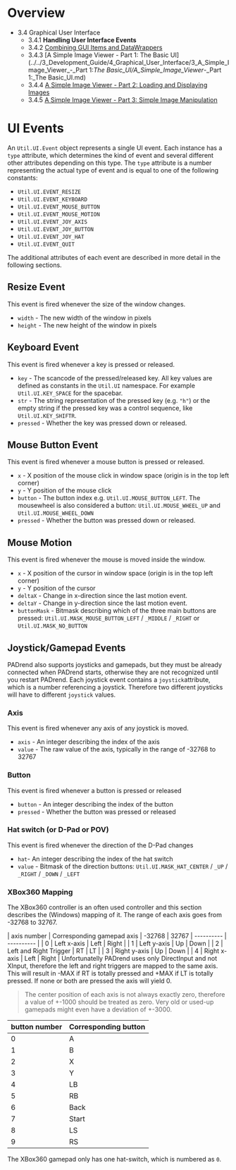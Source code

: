 <!------------------------------------------------------------------------------------------------
This work is licensed under the Creative Commons Attribution-ShareAlike 4.0 International License.
 To view a copy of this license, visit http://creativecommons.org/licenses/by-sa/4.0/.
 Author: Henrik Heine (hheine@mail.uni-paderborn.de)
 PADrend Version 1.0.0
------------------------------------------------------------------------------------------------->
<!---BEGINN_INDEXSECTION--->
<!---Automaticly generated section. Do not edit!!!--->
# Overview
* 3.4 Graphical User Interface
    * 3.4.1 **Handling User Interface Events**
    * 3.4.2 [Combining GUI Items and DataWrappers](../../3_Development_Guide/4_Graphical_User_Interface/2_Combining_GUI_Items_and_DataWrappers/Combining_GUI_Items_and_DataWrappers.md)
    * 3.4.3 [A Simple Image Viewer - Part 1: The Basic UI](../../3_Development_Guide/4_Graphical_User_Interface/3_A_Simple_Image_Viewer_-_Part 1:_The Basic_UI/A_Simple_Image_Viewer_-_Part 1:_The Basic_UI.md)
    * 3.4.4 [A Simple Image Viewer - Part 2: Loading and Displaying Images](../../3_Development_Guide/4_Graphical_User_Interface/4_A_Simple_Image_Viewer_-_Part_2:_Loading_and_Displaying_Images/A_Simple_Image_Viewer_-_Part_2:_Loading_and_Displaying_Images.md)
    * 3.4.5 [A Simple Image Viewer - Part 3: Simple Image Manipulation](../../3_Development_Guide/4_Graphical_User_Interface/5_A_Simple_Image_Viewer_-_Part_3:_Simple_Image_Manipulation/A_Simple_Image_Viewer_-_Part_3:_Simple_Image_Manipulation.md)
<!---END_INDEXSECTION--->

# UI Events
An `Util.UI.Event` object represents a single UI event. Each instance has a `type` attribute, which determines the kind of event and several different other attributes depending on this type.
The `type` attribute is a number representing the actual type of event and is equal to one of the following constants:
* `Util.UI.EVENT_RESIZE`
* `Util.UI.EVENT_KEYBOARD`
* `Util.UI.EVENT_MOUSE_BUTTON`
* `Util.UI.EVENT_MOUSE_MOTION`
* `Util.UI.EVENT_JOY_AXIS`
* `Util.UI.EVENT_JOY_BUTTON`
* `Util.UI.EVENT_JOY_HAT`
* `Util.UI.EVENT_QUIT`

The additional attributes of each event are described in more detail in the following sections.

## Resize Event
This event is fired whenever the size of the window changes.
* `width` - The new width of the window in pixels
* `height` - The new height of the window in pixels

## Keyboard Event
This event is fired whenever a key is pressed or released.
* `key` - The scancode of the pressed/released key. All key values are defined as constants in the `Util.UI` namespace. For example `Util.UI.KEY_SPACE` for the spacebar.
* `str` - The string representation of the pressed key (e.g. `"h"`) or the empty string if the pressed key was a control sequence, like `Util.UI.KEY_SHIFTR`.
* `pressed` - Whether the key was pressed down or released.

## Mouse Button Event
This event is fired whenever a mouse button is pressed or released.
* `x` - X position of the mouse click in window space (origin is in the top left corner)
* `y` - Y position of the mouse click
* `button` - The button index e.g. `Util.UI.MOUSE_BUTTON_LEFT`. The mousewheel is also considered a button: `Util.UI.MOUSE_WHEEL_UP` and `Util.UI.MOUSE_WHEEL_DOWN`
* `pressed` - Whether the button was pressed down or released.

## Mouse Motion
This event is fired whenever the mouse is moved inside the window.
* `x` - X position of the cursor in window space (origin is in the top left corner)
* `y` - Y position of the cursor
* `deltaX` - Change in x-direction since the last motion event.
* `deltaY` - Change in y-direction since the last motion event.
* `buttonMask` - Bitmask describing which of the three main buttons are pressed: `Util.UI.MASK_MOUSE_BUTTON_LEFT` / `_MIDDLE` / `_RIGHT` or `Util.UI.MASK_NO_BUTTON`

## Joystick/Gamepad Events
PADrend also supports joysticks and gamepads, but they must be already connected when PADrend starts, otherwise they are not recognized until you restart PADrend. Each joystick event contains a `joystick`attribute, which is a number referencing a joystick. Therefore two different joysticks will have to different `joystick` values.

### Axis
This event is fired whenever any axis of any joystick is moved.
* `axis` - An integer describing the index of the axis
* `value` - The raw value of the axis, typically in the range of -32768 to 32767

### Button
This event is fired whenever a button is pressed or released
* `button` - An integer describing the index of the button
* `pressed` - Whether the button was pressed or released

### Hat switch (or D-Pad or POV)
This event is fired whenever the direction of the D-Pad changes
* `hat`- An integer describing the index of the hat switch
* `value` - Bitmask of the direction buttons: `Util.UI.MASK_HAT_CENTER` / `_UP` / `_RIGHT` / `_DOWN` / `_LEFT`

### XBox360 Mapping
The XBox360 controller is an often used controller and this section describes the (Windows) mapping of it.
The range of each axis goes from -32768 to 32767.

| axis number | Corresponding gamepad axis | -32768 | 32767
| ---------- | ---------- |
| 0 | Left x-axis | Left | Right |
| 1 | Left y-axis | Up | Down |
| 2 | Left and Right Trigger | RT | LT |
| 3 | Right y-axis | Up | Down |
| 4 | Right x-axis | Left | Right |
Unfortunatelly PADrend uses only DirectInput and not XInput, therefore the left and right triggers are mapped to the same axis. This will result in -MAX if RT is totally pressed and +MAX if LT is totally pressed. If none or both are pressed the axis will yield 0.
> The center position of each axis is not always exactly zero, therefore a value of +-1000 should be treated as zero. Very old or used-up gamepads might even have a deviation of +-3000.

| button number | Corresponding button |
| ---------- | ---------- |
| 0 | A |
| 1 | B |
| 2 | X |
| 3 | Y |
| 4 | LB |
| 5 | RB |
| 6 | Back |
| 7 | Start |
| 8 | LS |
| 9 | RS |

The XBox360 gamepad only has one hat-switch, which is numbered as `0`.


